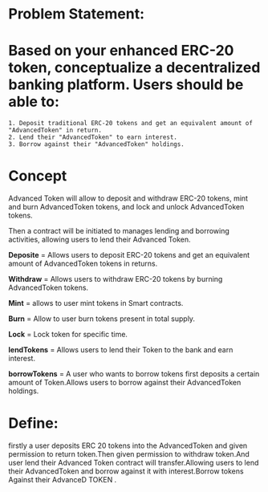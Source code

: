 # **Problem Statement**:
 # Based on your enhanced ERC-20 token, conceptualize a decentralized banking platform. Users should be able to:
    1. Deposit traditional ERC-20 tokens and get an equivalent amount of "AdvancedToken" in return.
    2. Lend their "AdvancedToken" to earn interest.
    3. Borrow against their "AdvancedToken" holdings.

# Concept


Advanced Token will allow to  deposit and withdraw ERC-20 tokens, mint and burn AdvancedToken tokens, and lock and unlock AdvancedToken tokens.

Then a  contract will be initiated to manages lending and borrowing activities, allowing users to lend their Advanced Token.

 **Deposite** =  Allows users to deposit ERC-20 tokens and get an equivalent amount of AdvancedToken tokens in returns.
 
  **Withdraw** = Allows users to withdraw ERC-20 tokens by burning AdvancedToken tokens.

  **Mint** = allows to user mint tokens in Smart contracts.

  **Burn** = Allow to user burn tokens present in total supply.

  **Lock** = Lock token for specific time.

  **lendTokens**  =  Allows users to lend their Token to the bank and earn interest.

  **borrowTokens** = A user who wants to borrow tokens first deposits a certain amount of Token.Allows users to borrow against their AdvancedToken holdings.

  # **Define**:

  firstly a user deposits ERC 20 tokens into the AdvancedToken and given permission to return token.Then given permission to withdraw token.And user lend their Advanced Token  contract will transfer.Allowing users to lend their AdvancedToken and borrow against it with interest.Borrow tokens Against their AdvanceD TOKEN .